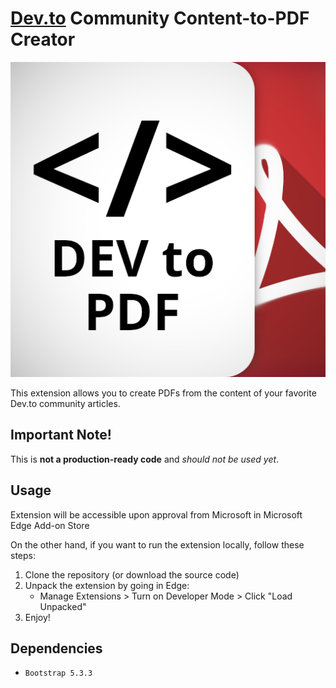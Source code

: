 # [Dev.to](https://microsoftedge.microsoft.com/addons/detail/duplicate-favorites-remov/oniadjdhgdpkafdjnmmbnecpcmmjjlfm) Community Content-to-PDF Creator
![Logo](images/logo.png)

This extension allows you to create PDFs from the content of your favorite Dev.to community articles.

## Important Note!

This is **not a production-ready code** and _should not be used yet_.

## Usage

Extension will be accessible upon approval from Microsoft in Microsoft Edge Add-on Store

On the other hand, if you want to run the extension locally, follow these steps:

1. Clone the repository (or download the source code)
2. Unpack the extension by going in Edge:
   - Manage Extensions > Turn on Developer Mode > Click "Load Unpacked"
3. Enjoy!

## Dependencies

- `Bootstrap 5.3.3`
